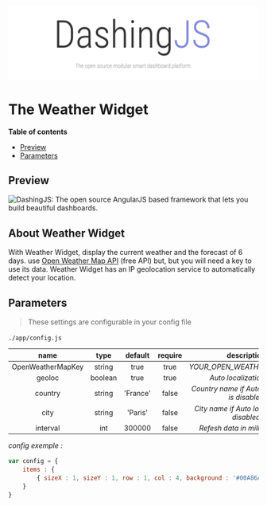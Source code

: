 ![DashingJS: The open source AngularJS based framework that lets you build beautiful dashboards. ](../../../.github/header.png)

# The Weather Widget

**Table of contents**

<!-- START doctoc generated TOC please keep comment here to allow auto update -->
<!-- DON'T EDIT THIS SECTION, INSTEAD RE-RUN doctoc TO UPDATE -->


- [Preview](#preview)
- [Parameters](#parameters)

<!-- END doctoc generated TOC please keep comment here to allow auto update -->

## Preview

![DashingJS: The open source AngularJS based framework that lets you build beautiful dashboards. ](.github/widget-weather.png)

## About Weather Widget

With Weather Widget, display the current weather and the forecast of 6 days.
use [Open Weather Map API](https://openweathermap.org/api) (free API) but, but you will need a key to use its data.
Weather Widget has an IP geolocation service to automatically detect your location.

## Parameters

> These settings are configurable in your config file

`./app/config.js`

|name|type|default|require|description|
|:---:|:---:|:---:|:---:|:---:|
|OpenWeatherMapKey|string|true|true|_YOUR_OPEN_WEATHER_MAP_KEY_|
|geoloc|boolean|true|true|_Auto localization by IP_|
|country|string|'France'|false|_Country name if Auto localization is disabled_|
|city|string|'Paris'|false|_City name if Auto localization is disabled_|
|interval|int|300000|false|_Refesh data in millisegondes_|

_config exemple :_

```js
var config = {
    items : {
        { sizeX : 1, sizeY : 1, row : 1, col : 4, background : '#00A86A', icon : null, widget : 'weather', params : {key:'_YOUR_OPEN_WEATHER_MAP_KEY_'}},
    }
}
```